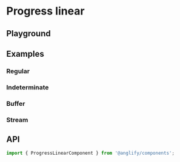 # Progress linear

<app-references
issues="https://github.com/valentingavran/anglify/labels/component%3A%20Progress%20Linear"
material-design="https://material.io/components/progress-indicators#linear-progress-indicators"
bundle-size="https://bundlephobia.com/package/@anglify/components@latest"/>

## Playground

<app-progress-linear-playground></app-progress-linear-playground>

## Examples

### Regular

<app-code-example component="progress-linear" example="regular"></app-code-example>

### Indeterminate

<app-code-example component="progress-linear" example="indeterminate"></app-code-example>

### Buffer

<app-code-example component="progress-linear" example="buffer"></app-code-example>

### Stream

<app-code-example component="progress-linear" example="stream"></app-code-example>

## API

```typescript
import { ProgressLinearComponent } from '@anglify/components';
```

<app-inputs-table components="ProgressLinearComponent"></app-inputs-table>

<app-styling-table component="progress-linear"></app-styling-table>

